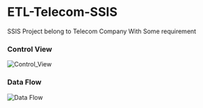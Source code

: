 # ETL-Telecom-SSIS
SSIS Project belong to Telecom Company With Some requirement  
### Control View
![Control_View](https://github.com/user-attachments/assets/db957d05-1623-4147-a9b9-0e2a88fe7b39)
### Data Flow
![Data Flow](https://github.com/user-attachments/assets/ef5071e5-000a-4fbd-b5e8-91201d1860b2)
